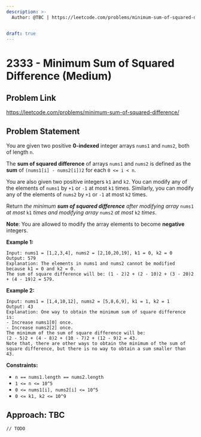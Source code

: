```yaml
---
description: >-
  Author: @TBC | https://leetcode.com/problems/minimum-sum-of-squared-difference/


draft: true
---
```


# 2333 - Minimum Sum of Squared Difference (Medium)

## Problem Link

https://leetcode.com/problems/minimum-sum-of-squared-difference/

## Problem Statement

You are given two positive **0-indexed** integer arrays `nums1` and `nums2`, both of length `n`.

The **sum of squared difference** of arrays `nums1` and `nums2` is defined as the **sum** of `(nums1[i] - nums2[i])2` for each `0 <= i < n`.

You are also given two positive integers `k1` and `k2`. You can modify any of the elements of `nums1` by `+1` or `-1` at most `k1` times. Similarly, you can modify any of the elements of `nums2` by `+1` or `-1` at most `k2` times.

Return _the minimum **sum of squared difference** after modifying array_ `nums1` _at most_ `k1` _times and modifying array_ `nums2` _at most_ `k2` _times_.

**Note**: You are allowed to modify the array elements to become **negative** integers.

**Example 1:**

```
Input: nums1 = [1,2,3,4], nums2 = [2,10,20,19], k1 = 0, k2 = 0
Output: 579
Explanation: The elements in nums1 and nums2 cannot be modified because k1 = 0 and k2 = 0.
The sum of square difference will be: (1 - 2)2 + (2 - 10)2 + (3 - 20)2 + (4 - 19)2 = 579.
```

**Example 2:**

```
Input: nums1 = [1,4,10,12], nums2 = [5,8,6,9], k1 = 1, k2 = 1
Output: 43
Explanation: One way to obtain the minimum sum of square difference is:
- Increase nums1[0] once.
- Increase nums2[2] once.
The minimum of the sum of square difference will be:
(2 - 5)2 + (4 - 8)2 + (10 - 7)2 + (12 - 9)2 = 43.
Note that, there are other ways to obtain the minimum of the sum of square difference, but there is no way to obtain a sum smaller than 43.
```

**Constraints:**

- `n == nums1.length == nums2.length`
- `1 <= n <= 10^5`
- `0 <= nums1[i], nums2[i] <= 10^5`
- `0 <= k1, k2 <= 10^9`

## Approach: TBC

<SolutionAuthor name="@TBC"/>

```
// TODO
```
